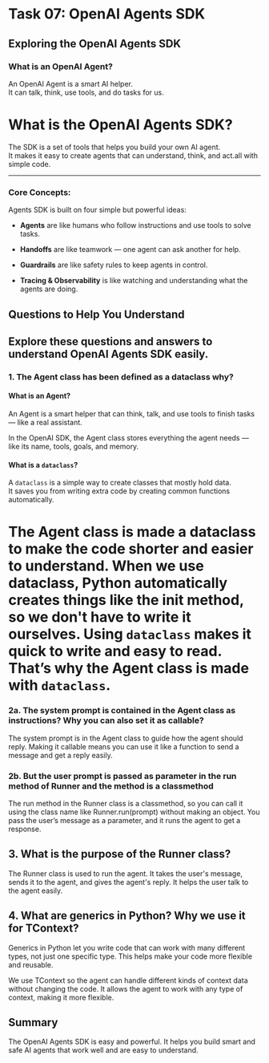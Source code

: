 
# Task 07: OpenAI Agents SDK

## Exploring the OpenAI Agents SDK

### What is an OpenAI Agent?

An OpenAI Agent is a smart AI helper.  
It can talk, think, use tools, and do tasks for us.

# What is the OpenAI Agents SDK?

The SDK is a set of tools that helps you build your own AI agent.  
It makes it easy to create agents that can understand, think, and act.all with simple code.

---

###  Core Concepts:
Agents SDK is built on four simple but powerful ideas:

-  **Agents** are like humans who follow instructions and use tools to solve tasks.

-  **Handoffs** are like teamwork — one agent can ask another for help.

-  **Guardrails** are like safety rules to keep agents in control.

-  **Tracing & Observability** is like watching and understanding what the agents are doing.


##  Questions to Help You Understand

Explore these questions and answers to understand OpenAI Agents SDK easily.
---

### 1. The Agent class has been defined as a dataclass why?

#### What is an Agent?

An Agent is a smart helper that can think, talk, and use tools to finish tasks — like a real assistant.  

In the OpenAI SDK, the Agent class stores everything the agent needs — like its name, tools, goals, and memory.

#### What is a `dataclass`?

A `dataclass` is a simple way to create classes that mostly hold data.  
It saves you from writing extra code by creating common functions automatically.

The Agent class is made a dataclass to make the code shorter and easier to understand. When we use dataclass, 
Python automatically creates things like the __init__ method, so we don't have to write it ourselves. 
Using `dataclass` makes it quick to write and easy to read.  
That’s why the Agent class is made with `dataclass`.
=

### 2a. The system prompt is contained in the Agent class as instructions? Why you can also set it as callable?

The system prompt is in the Agent class to guide how the agent should reply. Making it callable means you can use it like a function to send a message and get a reply easily.

### 2b. But the user prompt is passed as parameter in the run method of Runner and the method is a classmethod

The run method in the Runner class is a classmethod, so you can call it using the class name like Runner.run(prompt) without making an object. You pass the user’s message as a parameter, and it runs the agent to get a response.

## 3. What is the purpose of the Runner class?

The Runner class is used to run the agent. It takes the user's message, sends it to the agent, and gives the agent's reply. It helps the user talk to the agent easily.

## 4. What are generics in Python? Why we use it for TContext?

Generics in Python let you write code that can work with many different types, not just one specific type. This helps make your code more flexible and reusable.

We use  TContext so the agent can handle different kinds of context data without changing the code. It allows the agent to work with any type of context, making it more flexible.

## Summary
The OpenAI Agents SDK is easy and powerful. It helps you build smart and safe AI agents that work well and are easy to understand.

